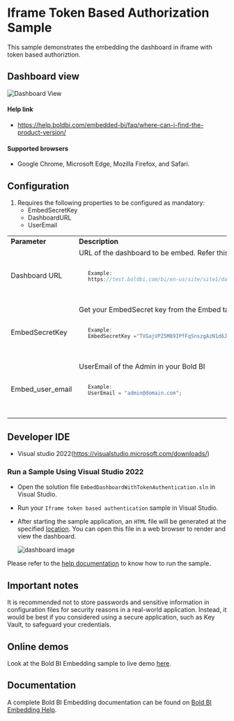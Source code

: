# Iframe Token Based Authorization Sample

This sample demonstrates the embedding the dashboard in iframe with token based authoriztion.

## Dashboard view

![Dashboard View](https://github.com/boldbi/aspnet-core-sample/assets/91586758/b61a18f4-6026-4379-bb7e-82844a7fdd6f)

 #### Help link

 * https://help.boldbi.com/embedded-bi/faq/where-can-i-find-the-product-version/

 #### Supported browsers
  
  * Google Chrome, Microsoft Edge, Mozilla Firefox, and Safari.

 ## Configuration

  1. Requires the following properties to be configured as mandatory:
      * EmbedSecretKey
      * DashboardURL 
      * UserEmail

   <table>
   <tr>
   <td style="width: 23%"><strong>Parameter</strong></td>
   <td style="width: 77%"><strong>Description</strong></td>
   </tr>

   <tr>
   <td>Dashboard URL</td>
   <td>URL of the dashboard to be embed. Refer this <a href="/working-with-dashboards/share-dashboards/get-dashboard-link/">link</a> to get the URL. <code>

   ```js
      Example:
      https://test.boldbi.com/bi/en-us/site/site1/dashboards/8428c9d9-85db-418c-b877-ea4495dcddd7/Predictive%20Analytics/Personal%20Expense%20Analysis
   ```

   </code> </td>
   </tr>

   <tr>
   <td>EmbedSecretKey</td>
   <td>Get your EmbedSecret key from the Embed tab by enabling the Enable embed authentication in the <a href="https://help.boldbi.com/site-administration/embed-settings/#get-embed-secret-code">Administration page</a> <code>

   ```js
      Example:
      EmbedSecretKey ="TVGajVPZ5M89IPfFqSnszgAzN1d6Jbkd";
   ```

</code> </td>
   </tr>

   <tr>
   <td>Embed_user_email</td>
    <td>UserEmail of the Admin in your Bold BI<code>

   ```js
      Example:
      UserEmail = "admin@domain.com";
   ```

</code></td>
</tr>
</table>

 ## Developer IDE

  * Visual studio 2022(https://visualstudio.microsoft.com/downloads/)

 ### Run a Sample Using Visual Studio 2022
 
  * Open the solution file `EmbedDashboardWithTokenAuthentication.sln` in Visual Studio.

  * Run your `Iframe token based authentication` sample in Visual Studio.

  * After starting the sample application, an `HTML` file will be generated at the specified [location](https://github.com/boldbi/iframe-token-based-authorization-sample/tree/master/EmbedDashboardWithTokenAuthentication). You can open this file in a web browser to render and view the dashboard.

    ![dashboard image](https://github.com/boldbi/aspnet-core-sample/assets/91586758/b61a18f4-6026-4379-bb7e-82844a7fdd6f)

Please refer to the [help documentation](https://help.boldbi.com/embedding-options/iframe-embedding/dashboard-with-token-based-authentication/) to know how to run the sample.

## Important notes

It is recommended not to store passwords and sensitive information in configuration files for security reasons in a real-world application. Instead, it would be best if you considered using a secure application, such as Key Vault, to safeguard your credentials.

## Online demos

Look at the Bold BI Embedding sample to live demo [here](https://samples.boldbi.com/embed).

## Documentation

A complete Bold BI Embedding documentation can be found on [Bold BI Embedding Help](https://help.boldbi.com/embedding-options/iframe-embedding/).